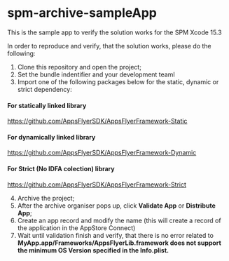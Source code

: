 # spm-archive-sampleApp
This is the sample app to verify the solution works for the SPM Xcode 15.3 

In order to reproduce and verify, that the solution works, please do the following:

1. Clone this repository and open the project; 
2. Set the bundle indentifier and your development teaml 
3. Import one of the following packages below for the static, dynamic or strict dependency: 

#### For statically linked library
https://github.com/AppsFlyerSDK/AppsFlyerFramework-Static

#### For dynamically linked library
https://github.com/AppsFlyerSDK/AppsFlyerFramework-Dynamic

#### For Strict (No IDFA colection) library
https://github.com/AppsFlyerSDK/AppsFlyerFramework-Strict

4. Archive the project;
5. After the archive organiser pops up, click **Validate App** or **Distribute App**;
6. Create an app record and modify the name (this will create a record of the application in the AppStore Connect)
7. Wait until validation finish and verify, that there is no error related to **MyApp.app/Frameworks/AppsFlyerLib.framework does not support the minimum OS Version specified in the Info.plist.**